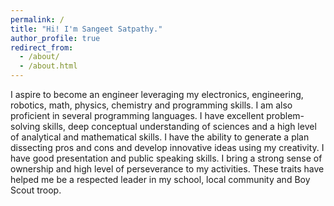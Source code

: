 ```yaml
---
permalink: /
title: "Hi! I'm Sangeet Satpathy."
author_profile: true
redirect_from: 
  - /about/
  - /about.html
---
```


I aspire to become an engineer leveraging my electronics, engineering, robotics, math, physics, chemistry  and programming skills. I am also proficient in several programming languages. I have excellent problem-solving skills, deep conceptual understanding of sciences and a high level of analytical and mathematical skills. I have the ability to generate a plan dissecting pros and cons and develop innovative ideas using my creativity. I have good presentation and public speaking skills. I bring a strong sense of ownership and high level of perseverance to my activities. These traits have helped me be a respected leader in my school, local community and Boy Scout troop.    

